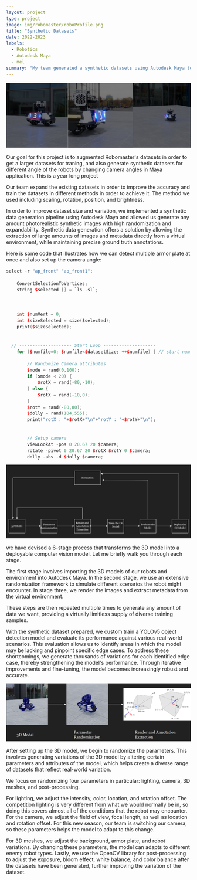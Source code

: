 ```yaml
---
layout: project
type: project
image: img/robomaster/roboProfile.png
title: "Synthetic Datasets"
date: 2022-2023
labels:
  - Robotics
  - Autodesk Maya
  - mel
summary: "My team generated a synthetic datasets using Autodesk Maya to get in use in Purdue Robomaster competition."
---
```


<div class="text-center p-4">
  <img class="img-fluid" src="../img/robomaster/rob.png" class="img-thumbnail" >
</div>

Our goal for this project is to augmented Robomaster's datasets in order to get a larger datasets for traning, and also generate  synthetic datasets for different angle of the robots by changing camera angles in Maya application. This is a year long project

Our team expand the existing datasets in order to improve the accuracy and train the datasets in different methods in order to achieve it. The method we used including scaling, rotation, position, and brightness.

In order to improve dataset size and variation, we implemented a synthetic data generation pipeline using Autodesk Maya and allowed us generate any amount photorealistic synthetic images with high randomization and expandability. Synthetic data generation offers a solution by allowing the extraction of large amounts of images and metadata directly from a virtual environment, while maintaining precise ground truth annotations.

Here is some code that illustrates how we can detect multiple armor plate at once and also set up the camera angle:

```cpp
select -r "ap_front" "ap_front1";
	
	ConvertSelectionToVertices;
	string $selected [] = `ls -sl`;


	
	int $numVert = 0;
	int $sizeSelected = size($selected);
	print($sizeSelected);
  
  
  // -------------------- Start Loop --------------------
	for ($numfile=0; $numfile<$datasetSize; ++$numfile) { // start numfile
		
		// Randomize Camera attributes
		$mode = rand(0,100);
		if ($mode < 20) {
			$rotX = rand(-80,-10);
		} else {
			$rotX = rand(-10,0);
		}
		$rotY = rand(-80,80);
		$dolly = rand(104,555);
		print("rotX : "+$rotX+"\n"+"rotY : "+$rotY+"\n");
		
		
		// Setup camera
		viewLookAt -pos 0 20.67 20 $camera;
		rotate -pivot 0 20.67 20 $rotX $rotY 0 $camera;
		dolly -abs -d $dolly $camera;
```

<div class="text-center p-4">
  <img class="img-fluid" src="../img/robomaster/flowchart.png" class="img-thumbnail" >
</div>

we have devised a 6-stage process that transforms the 3D model into a deployable computer vision model. Let me briefly walk you through each stage.

The first stage involves importing the 3D models of our robots and environment into Autodesk Maya. 
In the second stage, we use an extensive randomization framework to simulate different scenarios the robot might encounter.
In stage three, we render the images and extract metadata from the virtual environment.

These steps are then repeated multiple times to generate any amount of data we want, providing a virtually limitless supply of diverse training samples. 

With the synthetic dataset prepared, we custom train a YOLOv5 object detection model and evaluate its performance against various real-world scenarios. This evaluation allows us to identify areas in which the model may be lacking and pinpoint specific edge cases. To address these shortcomings, we generate thousands of variations for each identified edge case, thereby strengthening the model's performance. Through iterative improvements and fine-tuning, the model becomes increasingly robust and accurate.

<div class="text-center p-4">
  <img class="img-fluid" src="../img/robomaster/flow.png" class="img-thumbnail" >
</div>

After setting up the 3D model, we begin to randomize the parameters. This involves generating variations of the 3D model by altering certain parameters and attributes of the model, which helps create a diverse range of datasets that reflect real-world variation.

We focus on randomizing four parameters in particular: lighting, camera, 3D meshes, and post-processing.

For lighting, we adjust the intensity, color, location, and rotation offset. The competition lighting is very different from what we would normally be in, so doing this covers almost all of the conditions that the robot may encounter. For the camera, we adjust the field of view, focal length, as well as location and rotation offset. For this new season, our team is switching our camera, so these parameters helps the model to adapt to this change.

For 3D meshes, we adjust the background, armor plate, and robot variations. By changing these parameters, the model can adapts to different enemy robot types. Lastly, we use the OpenCV library for post-processing to adjust the exposure, bloom effect, white balance, and color balance after the datasets have been generated, further improving the variation of the dataset.

